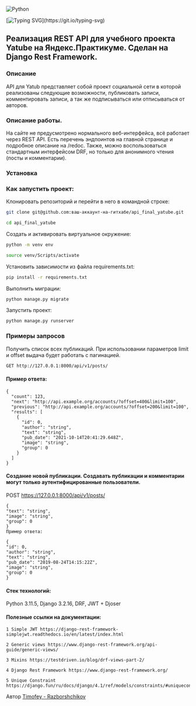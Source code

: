 ![Python](https://img.shields.io/badge/python-3670A0?style=for-the-badge&logo=python&logoColor=ffdd54)

[![Typing SVG](https://readme-typing-svg.herokuapp.com?color=%2336BCF7&lines=Hi,+I'am+a+Python+developer.)](https://git.io/typing-svg)
## Реализация REST API для учебного проекта Yatube на Яндекс.Практикуме. Сделан на Django Rest Framework.

### Описание

API для Yatub представляет собой проект социальной сети в которой реализованы следующие возможности, публиковать записи, комментировать записи, а так же подписываться или отписываться от авторов.

### Описание работы.

На сайте не предусмотрено нормального веб-интерфейса, всё работает через REST API. Есть перечень эндпоинтов на главной странице и подробное описание на /redoc. Также, можно воспользоваться стандартным интерфейсом DRF, но только для анонимного чтения (посты и комментарии).

### Установка

### Как запустить проект:

Клонировать репозиторий и перейти в него в командной строке:
```bash
git clone git@github.com:ваш-аккаунт-на-гитхабе/api_final_yatube.git

cd api_final_yatube
```
Cоздать и активировать виртуальное окружение:
```bash
python -m venv env

source venv/Scripts/activate
```
Установить зависимости из файла requirements.txt:
```bash
pip install -r requirements.txt
```
Выполнить миграции:
```bash
python manage.py migrate
```
Запустить проект:
```bash
python manage.py runserver
```
### Примеры запросов

Получить список всех публикаций. При использовании параметров limit и offset выдача будет работать с пагинацией.
```bash
GET http://127.0.0.1:8000/api/v1/posts/
```
#### Пример ответа:
```
{
  "count": 123,
  "next": "http://api.example.org/accounts/?offset=400&limit=100",
  "previous": "http://api.example.org/accounts/?offset=200&limit=100",
  "results": [
    {
      "id": 0,
      "author": "string",
      "text": "string",
      "pub_date": "2021-10-14T20:41:29.648Z",
      "image": "string",
      "group": 0
    }
  ]
}
```
#### Создание новой публикации. Создавать публикации и комментарии могут только аутентифицированные пользователи.
POST https://127.0.0.1:8000/api/v1/posts/
```
{
"text": "string",
"image": "string",
"group": 0
}
Пример ответа:

{
"id": 0,
"author": "string",
"text": "string",
"pub_date": "2019-08-24T14:15:22Z",
"image": "string",
"group": 0
}
```
#### Стек технологий:

Python 3.11.5,
Django 3.2.16,
DRF,
JWT + Djoser

#### Полезные ссылки на документации:
```
1 Simple JWT https://django-rest-framework-simplejwt.readthedocs.io/en/latest/index.html
```
```
2 Generic views https://www.django-rest-framework.org/api-guide/generic-views/
```
```
3 Mixins https://testdriven.io/blog/drf-views-part-2/
```
```
4 Django Rest Framework https://www.django-rest-framework.org/
```
```
5 Unique Constraint https://django.fun/ru/docs/django/4.1/ref/models/constraints/#uniqueconstraint
```


Автор
[Timofey - Razborshchikov](https://github.com/Timofey3085)
